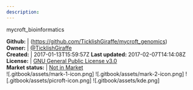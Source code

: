 ```yaml
---
description: 
---
```

mycroft_bioinformatics



**Github:** | (https://github.com/TicklishGiraffe/mycroft_genomics)  
**Owner:** | [@TicklishGiraffe](https://github.com/TicklishGiraffe)  
**Created:** | 2017-01-13T15:59:57Z  **Last updated:** 2017-02-07T14:14:08Z  
**License:** | [GNU General Public License v3.0](https://api.github.com/licenses/gpl-3.0)  
**Market status:** | [Not in Market](https://market.mycroft.ai/skill/)  
 ![.gitbook/assets/mark-1-icon.png]  ![.gitbook/assets/mark-2-icon.png]  ![.gitbook/assets/picroft-icon.png]  ![.gitbook/assets/kde.png]  
